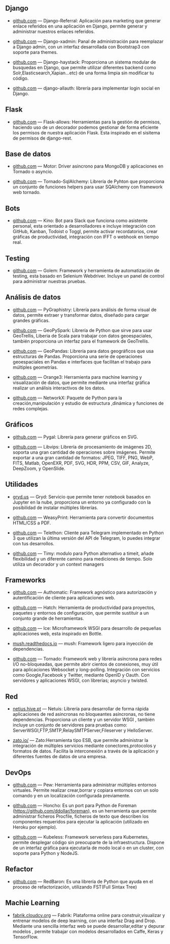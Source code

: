 ## Django

  * [github.com](https://github.com/byteweaver/django-referral) — Django-Referral: Aplicación para marketing que generar enlace referidos en una aplicación en Django, permite generar y administrar nuestros enlaces referidos.
  
  * [github.com](https://github.com/sshwsfc/xadmin) — Django-xadmin:  Panal de administración para reemplazar a Django admin, con un interfaz desarrollada con Bootstrap3 con soporte para themes.
  
  * [github.com](https://github.com/django-haystack/django-haystack) — Django-haystack: Proporciona un sistema modular de busquedas en Django, que permite utilizar diferentes backend como Solr,Elasticsearch,Xapian...etc) de una forma limpia sin modificar tu código.
  
  * [github.com](https://github.com/pennersr/django-allauth) — django-allauth: librería para implementar login social en Django.

## Flask

  * [github.com](https://github.com/justanr/flask-allows) — Flask-allows: Herramientas  para la gestión de permisos, haciendo uso de un decorador podemos gestionar de forma eficiente los permisos de nuestra aplicación Flask. Esta inspirado  en el sisitema de permisos de django-rest.

## Base de datos

  * [github.com](https://github.com/mongodb/motor) — Motor: Driver asincrono para MongoDB y aplicaciones en  Tornado o asyncio.

  * [github.com](https://github.com/siddhantgoel/tornado-sqlalchemy) — Tornado-SqlAlchemy:  Librería de Pyhton que proporciona un conjunto de funciones helpers para usar SQAlchemy con framework web tornado.
  
## Bots

  * [github.com](https://github.com/DongjunLee/kino-bot) — Kino: Bot para Slack que funciona como asistente personal, esta orientado  a desarrolladores e incluye integración con GitHub, Kanban, Todoist o Toggl, permite activar recordatorios, crear gráficas de productividad, integración con IFFT o webhook en tiempo real. 

## Testing

  * [github.com](https://github.com/lucianopuccio/golem) — Golem: Framework y herramienta de automatización de testing, esta basado en Selenium Webdriver. Incluye un panel de control para administrar nuestras  pruebas.

## Análisis de datos

  * [github.com](https://github.com/graphistry/pygraphistry) — PyGraphistry: Librería para análisis de forma visual de datos, permite extraer y transformar datos, diseñado para cargar grandes gráficas.

  * [github.com](https://github.com/locationtech-labs/geopyspark) — GeoPySpark: Librería de Python que sirve para usar GeoTrellis, Liberia de Scala para trabajar con datos geoespaciales, también proporciona un interfaz para el framework de GeoTrellis.

  * [github.com](https://github.com/geopandas/geopandas) — GeoPandas: Librería para datos geográficos que usa estructuras de Pandas. Proporciona una serie de operaciones geoespaciales en Pandas e interfaces que facilitan el trabajo para múltiples geometrías. 

  * [github.com](https://github.com/biolab/orange3) — Orange3: Herramienta para machine learning y visualización de datos, que permite mediante una interfaz gráfica realizar un análisis interactivos de los datos. 
  
  * [github.com](https://github.com/networkx/networkx) — NetworkX: Paquete de Python para la creación,manipulación y estudio de estructura ,dinámica y funciones de redes complejas.  

## Gráficos

  * [github.com](https://github.com/Kozea/pygal) — Pygal: Librería para generar gráficos en SVG.

  * [github.com](https://jcupitt.github.io/libvips/) — Libvips: Librería de procesamiento de imágenes 2D, soporta una gran cantidad de operaciones sobre imágenes. Permite exportar a una gran cantidad de formatos: JPEG, TIFF, PNG, WebP, FITS, Matlab, OpenEXR, PDF, SVG, HDR, PPM, CSV, GIF, Analyze, DeepZoom, y OpenSlide.

## Utilidades

  * [gryd.us](https://gryd.us/) — Gryd: Servicio que permite tener notebook basados en Jupyter en la nube, proporciona un entorno ya configurado con la posibilidad de instalar múltiples librerías.

  * [github.com](https://github.com/Kozea/WeasyPrint) — WeasyPrint: Herramienta para convertir documentos HTML/CSS a PDF.

  * [github.com](https://github.com/LonamiWebs/Telethon) — Telethon: Cliente para Telegram  implementado en Python 3 que utilizan la última versión del API de Telegram, lo puedes integrar con tus desarrollos.

  * [github.com](https://github.com/ramonsaraiva/timy) — Timy: modulo para Python alternativo a timeit, añade flexibilidad y un diferente camino para mediciones de tiempo. Solo utiliza un decorador y un context managers

## Frameworks

  * [github.com](https://github.com/authomatic/authomatic) — Authomatic: Framework agnóstico  para autorización y autentificación de cliente para aplicaciones web. 
  
  * [github.com](https://github.com/ofek/hatch) — Hatch: Herramienta de productividad para proyectos, paquetes y entornos de configuración, que permite sustituir a un conjunto grande de herramientas. 

  * [github.com](https://github.com/susam/ice) — Ice: Microframework WSGI para desarrollo de pequeñas aplicaciones web, esta inspirado en Bottle.
  
   * [mush.readthedocs.io](http://mush.readthedocs.io/en/latest/) — mush: Framework ligero para inyección de dependencias.

  * [github.com](https://github.com/tornadoweb/tornado) — Tornado: Framework web y librería asíncrona para redes I/O no-bloqueadas, que permite abrir cientos de conexiones, muy útil para aplicaciones Websocket y long-polling. Integración con servicios como Google,Facebook y Twitter, mediante OpenID y Oauth. Con servidores y aplicaciones WSGI, con librerias; asyncio y twisted.

## Red

  * [netius.hive.pt](https://netius.hive.pt/) — Netuis: Librería para desarrollar de forma rápida aplicaciones de red asincronas no bloqueantes asíncronas, no tiene dependencias. Proporciona un cliente y un servidor WSGI , también incluye un conjunto de servidores para pruebas como: ServerWSGI,FTP,SMTP,RelaySMTPServer,Fileserver y HelloServer.

  * [zato.io/](https://zato.io/) — Zato:Herramienta tipo ESB, que permite administrar la integración de múltiples servicios mediante conectores,protocolos y formatos de datos. Facilita la interconexión a través de la aplicación y diferentes fuentes de datos de una empresa.

## DevOps

  * [github.com](https://github.com/berdario/pew) — Pew: Herramienta para administrar múltiples entornos virtuales. Permite realizar crear,borrar y copiara entornos con un solo comando y en un localización configurada previamente.
  
  * [github.com](https://github.com/nickstenning/honcho) — Honcho: Es un port para Python de Foreman (https://github.com/ddollar/foreman), es un herramienta que permite administrar ficheros Procfile, ficheros de texto que describen los componentes requeridos para ejecutar la aplicación (utilizado en Heroku por ejemplo).

  * [github.com](https://github.com/kubeless/kubeless) — Kubeless: Framework serverless para Kubernetes, permite desplegar código sin preocuparte de la infraestructura. Dispone de un interfaz gráfica para ejecutarla de modo local o en un cluster, con soporte para Python y NodeJS. 
  
## Refactor

  * [github.com](https://github.com/PyCQA/redbaron) — RedBaron:  Es una librería de Python que ayuda en el proceso de refactorización, utilizando FST(Full Sintax Tree)
  
## Machie Learning

  * [fabrik.cloudcv.org](http://fabrik.cloudcv.org/) — Fabrik: Plataforma online para construir,visualizar y entrenar modelos de  deep learning, con una interfaz Drag and Drop.  Mediante una sencilla interfaz web se puede desarrollar,editar y depurar modelos ,  permite trabajar con modelos desarrollados en Caffe, Keras y TensorFlow.
